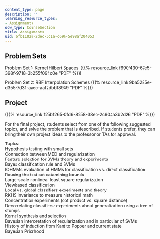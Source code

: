 ```yaml
---
content_type: page
description: ''
learning_resource_types:
- Assignments
ocw_type: CourseSection
title: Assignments
uid: 6fb1102b-2dec-5c1a-c69a-5e98af204053
---
```


Problem Sets
------------

Problem Set 1: Kernel Hilbert Spaces  ({{% resource_link f690f430-67e5-398f-9718-3b255f094c0e "PDF" %}})

Problem Set 2: RBF Interpolation Schemes ({{% resource_link 9ba5285e-d355-7d31-aaec-aaf2dbb18949 "PDF" %}})

Project
-------

({{% resource_link f25bf265-0fd6-8258-38eb-2c904a3b2d26 "PDF" %}})

For the final project, students select from one of the following suggested topics, and solve the problem that is described. If students prefer, they can bring their own project ideas to the professor or TAs for approval.

Topics:  
Hypothesis testing with small sets  
Connection between MED and regularization  
Feature selection for SVMs theory and experiments  
Bayes classification rule and SVMs  
IOHMMs evaluation of HMMs for classification vs. direct classification  
Reusing the test set datamining bounds  
Large-scale nonlinear least square regularization  
Viewbased classification  
Local vs. global classifiers experiments and theory  
RKHS invariance to measure historical math  
Concentration experiments (dot product vs. square distance)  
Decorrelating classifiers: experiments about generalization using a tree of stumps  
Kernel synthesis and selection  
Bayesian interpretation of regularization and in particular of SVMs  
History of induction from Kant to Popper and current state  
Bayesian Priorhood